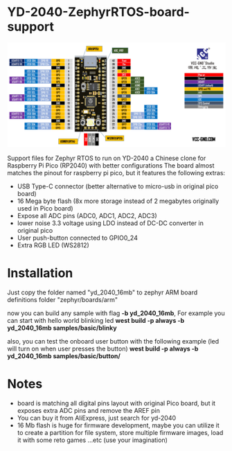 # YD-2040-ZephyrRTOS-board-support

![Alt text](yd_2040_16mb/doc/img/yd_2040_16mb.jpg?raw=true "YD-2040(16MB)")


Support files for Zephyr RTOS to run on YD-2040 a Chinese clone for Raspberry Pi Pico (RP2040) with better configurations
The board almost matches the pinout for raspberry pi pico, but it features the  following extras:

* USB Type-C connector (better alternative to micro-usb in original pico board)
* 16 Mega byte flash (8x more storage instead of 2 megabytes originally used in Pico board) 
* Expose all ADC pins (ADC0, ADC1, ADC2, ADC3) 
* lower noise 3.3 voltage using LDO instead of DC-DC converter in original pico 
* User push-button connected to GPIO0_24 
* Extra RGB LED (WS2812)

# Installation 

Just copy the folder named "yd_2040_16mb" to zephyr ARM board definitions folder "zephyr/boards/arm"

now you can build any sample with flag **-b yd_2040_16mb**, For example you can start with hello world blinking led 
**west build -p always -b yd_2040_16mb samples/basic/blinky**

also, you can test the onboard user button with the following example (led will turn on when user presses the button)
**west build -p always -b yd_2040_16mb samples/basic/button/**


# Notes

* board is matching all digital pins layout with original Pico board, but it exposes extra ADC pins and remove the AREF pin
* You can buy it from AliExpress, just search for yd-2040
* 16 Mb flash is huge for firmware development, maybe you can utilize it to create a partition for file system, store multiple firmware images, load it with some reto games ...etc (use your imagination)